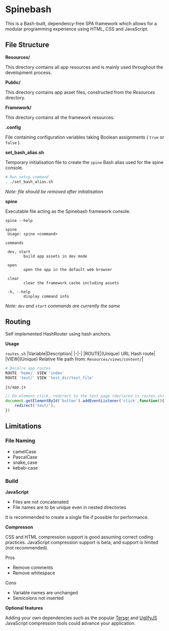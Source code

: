 # Spinebash
This is a Bash-built, dependency-free SPA framework which allows for a modular programming experience using HTML, CSS and JavaScript. 
## File Structure
**Resources/**

This directory contains all app resources and is mainly used throughout the development process.

**Public/**

This directory contains app asset files, constructed from the *Resources* directory.

**Framework/**

This directory contains all the framework resources.

**.config**

File containing configuration variables taking Boolean assignments ( `true` or `false` ).

**set_bash_alias.sh**

Temporary initialisation file to create the `spine` Bash alias used for the spine console.
```sh
# Run setup command
. ./set_bash_alias.sh
```
*Note: file should be removed after initialisation*


**spine**

Executable file acting as the Spinebash framework console.

`spine --help`
```
spine
 Usage: spine <command>

commands

 dev, start
        build app assets in dev mode

 open
        open the app in the default web browser

 clear
        clear the framework cache including assets

 -h, --help
        display command info
```
*Note: `dev` and `start` commands are currently the same*
## Routing
Self implemented HashRouter using hash anchors.

**Usage**

`routes.sh`
|Variable|Description|
|-|-|
|ROUTE|(Unique) URL Hash route|
|VIEW|(Unique) Relative file path from: `Resources/views/content/`|
```sh
# Decalre app routes
ROUTE 'home/' VIEW 'index'
ROUTE 'test/' VIEW 'test_dir/test_file'
```
`js/app.js`
```js
// On element click, redirect to the test page (declared in routes.sh)
document.getElementById('button').addEventListener('click',function(){
    redirect('test/');
})
```
## Limitations
### File Naming
- camelCase
- PascalCase
- snake_case
- kebab-case
### Build
**JavaScript**
- Files are not concatenated
- File names are to be unique even in nested directories

It is recommended to create a single file if possible for performance.

**Compresson**

CSS and HTML compression support is good assuming correct coding practices. JavaScript compression support is beta, and support is limited (not recommended).

Pros
- Remove comments
- Remove whitespace

Cons
- Variable names are unchanged
- Semicolons not inserted

**Optional features**

Adding your own dependencies such as the popular [Terser](https://github.com/terser/terser) and [UglifyJS](https://github.com/mishoo/UglifyJS) JavaScript compression tools could advance your application.